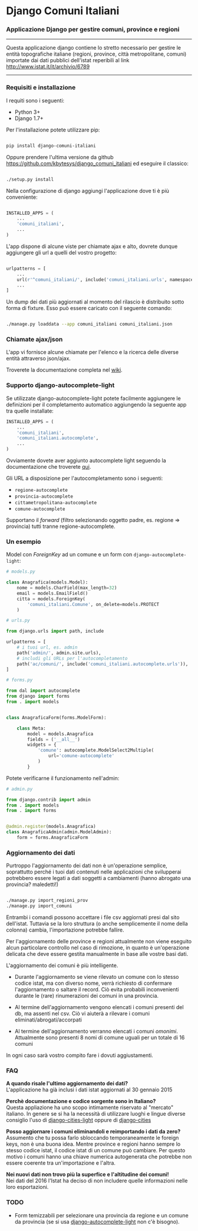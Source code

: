 # Django Comuni Italiani
### Applicazione Django per gestire comuni, province e regioni

----

Questa applicazione django contiene lo stretto necessario per gestire le entità topografiche italiane (regioni, province, città metropolitane, comuni) importate dai dati pubblici dell'istat reperibili al link <a href="http://www.istat.it/it/archivio/6789" target="_blank">http://www.istat.it/it/archivio/6789</a>

----

### Requisiti e installazione

I requiti sono i seguenti:

 - Python 3+
 - Django 1.7+

Per l'installazione potete utilizzare pip:

```bash

pip install django-comuni-italiani

```

Oppure prendere l'ultima versione da github <a href="https://github.com/kbytesys/django_comuni_italiani" target="_blank">https://github.com/kbytesys/django_comuni_italiani</a>
ed eseguire il classico:

```bash

./setup.py install

```

Nella configurazione di django aggiungi l'applicazione dove ti è più conveniente:

```python

INSTALLED_APPS = (
    ...
    'comuni_italiani',
    ...
)

```

L'app dispone di alcune viste per chiamate ajax e alto, dovrete dunque aggiungere gli url a quelli del vostro
progetto:

```python

urlpatterns = [
    ...
    url(r'^comuni_italiani/', include('comuni_italiani.urls', namespace='comuni_italiani')),
    ...
]

```

Un dump dei dati più aggiornati al momento del rilascio è distribuito sotto forma di fixture. Esso può essere caricato
con il seguente comando:

```bash

./manage.py loaddata --app comuni_italiani comuni_italiani.json

```

### Chiamate ajax/json
L'app vi fornisce alcune chiamate per l'elenco e la ricerca delle diverse entità attraverso json/ajax.

Troverete la documentazione completa nel <a href="https://github.com/kbytesys/django_comuni_italiani/wiki/ChiamateJsonAjax" target="_blank">wiki</a>.

### Supporto django-autocomplete-light
Se utilizzate django-autocomplete-light potete facilmente aggiungere le definizioni per il completamento automatico aggiungendo
la seguente app tra quelle installate:

```python
INSTALLED_APPS = (
    ...
    'comuni_italiani',
    'comuni_italiani.autocomplete',
    ...
)
```

Ovviamente dovete aver aggiunto autocomplete light seguendo la documentazione che troverete  <a href="https://github.com/yourlabs/django-autocomplete-light">qui</a>.

Gli URL a disposizione per l'autocompletamento sono i seguenti:

*  `regione-autocomplete`
*  `provincia-autocomplete`
*  `cittametropolitana-autocomplete`
*  `comune-autocomplete`

Supportano il _forward_ (filtro selezionando oggetto padre, es. regione => provincia) tutti tranne regione-autocomplete.

### Un esempio

Model con _ForeignKey_ ad un comune e un form con `django-autocomplete-light`:

```python
# models.py

class Anagrafica(models.Model):
    nome = models.CharField(max_length=32)
    email = models.EmailField()
    citta = models.ForeignKey(
        'comuni_italiani.Comune', on_delete=models.PROTECT
    )

```

```python
# urls.py

from django.urls import path, include

urlpatterns = [
	# i tuoi url, es. admin
	path('admin/', admin.site.urls),
	# includi gli URLs per l'autocompletamento
	path('ac/comuni/', include('comuni_italiani.autocomplete.urls')),
]
```

```python
# forms.py

from dal import autocomplete
from django import forms
from . import models


class AnagraficaForm(forms.ModelForm):

    class Meta:
        model = models.Anagrafica
        fields = ('__all__')
        widgets = {
            'comune': autocomplete.ModelSelect2Multiple(
                url='comune-autocomplete'
            )
        }
```

Potete verificarne il funzionamento nell'admin:

```python
# admin.py

from django.contrib import admin
from . import models
from . import forms


@admin.register(models.Anagrafica)
class AnagraficaAdmin(admin.ModelAdmin):
    form = forms.AnagraficaForm
```


### Aggiornamento dei dati
Purtroppo l'aggiornamento dei dati non è un'operazione semplice, soprattutto perché i tuoi dati contenuti nelle
applicazioni che svilupperai potrebbero essere legati a dati soggetti a cambiamenti (hanno abrogato una provincia? maledetti!)

```bash

./manage.py import_regioni_prov
./manage.py import_comuni

```

Entrambi i comandi possono accettare i file csv aggiornati presi dal sito dell'istat. Tuttavia se la loro struttura (o
anche semplicemente il nome della colonna) cambia, l'importazione potrebbe fallire.

Per l'aggiornamento delle province e regioni attualmente non viene eseguito alcun particolare controllo nel caso di rimozione,
in quanto è un'operazione delicata che deve essere gestita manualmente in base alle vostre basi dati.

L'aggiornamento dei comuni è più intelligente.

 - Durante l'aggiornamento se viene rilevato un comune con lo stesso codice istat, ma con diverso nome, verrà richiesto
 di confermare l'aggiornamento o saltare il record. Ciò evita probabili inconvenienti durante le (rare)
 rinumerazioni dei comuni in una provincia.

 - Al termine dell'aggiornamento vengono elencati i comuni presenti del db, ma assenti nel csv. Ciò vi aiuterà a rilevare
 i comuni eliminati/abrogati/accorpati

 - Al termine dell'aggiornamento verranno elencati i comuni *omonimi*. Attualmente sono presenti 8 nomi di comune uguali
 per un totale di 16 comuni

In ogni caso sarà vostro compito fare i dovuti aggiustamenti.

### FAQ
**A quando risale l'ultimo aggiornamento dei dati?**<br>
L'applicazione ha già inclusi i dati istat aggiornati al 30 gennaio 2015

**Perchè documentazione e codice sorgente sono in Italiano?**<br>
Questa appliazione ha uno scopo intimamente riservato al "mercato" italiano. In genere se si ha la necessità
di utilizzare luoghi e lingue diverse consiglio l'uso di <a href="https://github.com/yourlabs/django-cities-light" target="_blank">django-cities-light</a> oppure di <a href="https://github.com/coderholic/django-cities" target="_blank">django-cities</a>

**Posso aggiornare i comuni eliminandoli e reimportando i dati da zero?**<br>
Assumento che tu possa farlo sbloccando temporaneamente le foreign keys, non è una buona idea. Mentre province e regioni hanno sempre lo stesso codice istat,
il codice istat di un comune può cambiare. Per questo motivo i comuni hanno una chiave numerica autogenerata che potrebbe non essere coerente tra un'importazione
e l'altra.

**Nei nuovi dati non trovo più la superfice e l'altitudine dei comuni!**<br>
Nei dati del 2016 l'Istat ha deciso di non includere quelle informazioni nelle loro esportazioni.

### TODO
 - Form temizzabili per selezionare una provincia da regione e un comune da provincia
(se si usa [django-autocomplete-light](https://github.com/yourlabs/django-autocomplete-light) non c'è bisogno).
